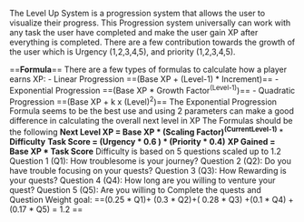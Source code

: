 The Level Up System is a progression system that allows the user to visualize their progress. This Progression system universally can work with any task the user have completed and make the user gain XP after everything is completed.
There are a few contribution towards the growth of the user which is Urgency (1,2,3,4,5), and priority (1,2,3,4,5).

==**Formula**==
	There are a few types of formulas to calculate how a player earns XP:
	- Linear Progression ==(Base XP + (Level-1) * Increment)==
	- Exponential Progression ==(Base XP * Growth Factor<sup>(Level-1)</sup>)==
	- Quadratic Progression ==(Base XP + k x (Level)<sup>2</sup>)==
	The Exponential Progression Formula seems to be the best use and using 2 parameters can make a good difference in calculating the overall next level in XP
	The Formulas should be the following
	**Next Level XP = Base XP * (Scaling Factor)<sup>(CurrentLevel-1)</sup>** * **Difficulty**
	**Task Score = (Urgency * 0.6 ) * (Priority * 0.4)**
	**XP Gained = Base XP * Task Score**
	Difficulty is based on 5 questions scaled up to 1.2 
	Question 1 (Q1): How troublesome is your journey?
	Question 2 (Q2):  Do you have trouble focusing on your quests?
	Question 3 (Q3):  How Rewarding is your quests?
	Question 4 (Q4): How long are you willing to venture your quest?
	Question 5 (Q5): Are you willing to Complete the quests and 
	Question Weight goal: ==(0.25 \* Q1)+ (0.3 \* Q2)+( 0.28
	 \* Q3) +(0.1 \* Q4) +(0.17 \* Q5) = 1.2 ==
	